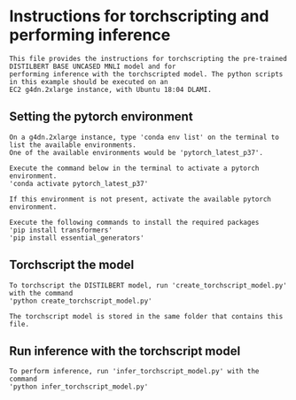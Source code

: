 # Instructions for torchscripting and performing inference

```
This file provides the instructions for torchscripting the pre-trained DISTILBERT BASE UNCASED MNLI model and for 
performing inference with the torchscripted model. The python scripts in this example should be executed on an 
EC2 g4dn.2xlarge instance, with Ubuntu 18:04 DLAMI.
```

## Setting the pytorch environment

```
On a g4dn.2xlarge instance, type 'conda env list' on the terminal to list the available environments.
One of the available environments would be 'pytorch_latest_p37'.

Execute the command below in the terminal to activate a pytorch environment.
'conda activate pytorch_latest_p37'

If this environment is not present, activate the available pytorch environment.

Execute the following commands to install the required packages
'pip install transformers'
'pip install essential_generators'
```

## Torchscript the model

```
To torchscript the DISTILBERT model, run 'create_torchscript_model.py' with the command
'python create_torchscript_model.py'

The torchscript model is stored in the same folder that contains this file.
```

## Run inference with the torchscript model

```
To perform inference, run 'infer_torchscript_model.py' with the command
'python infer_torchscript_model.py'
